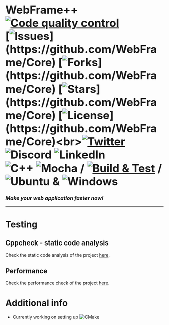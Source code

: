 # <span style="font-size: 1.25em;">WebFrame++ [![Code quality control](https://github.com/WebFrame/Core/actions/workflows/code_analysis.yaml/badge.svg?event=)](https://github.com/WebFrame/Core/actions/workflows/code_analysis.yaml)<br>[![Issues](https://img.shields.io/github/issues/WebFrame/Core?)](https://github.com/WebFrame/Core) [![Forks](https://img.shields.io/github/forks/WebFrame/Core?)](https://github.com/WebFrame/Core) [![Stars](https://img.shields.io/github/stars/WebFrame/Core?)](https://github.com/WebFrame/Core) [![License](https://img.shields.io/github/license/WebFrame/Core?)](https://github.com/WebFrame/Core)<br>[![Twitter](https://img.shields.io/twitter/url?url=https%3A%2F%2Fgithub.com%2FWebFrame%2FCore)](https://img.shields.io/twitter/url?url=https%3A%2F%2Fgithub.com%2FWebFrame%2FCore) ![Discord](https://img.shields.io/badge/%3CServer%3E-%237289DA.svg?logo=discord&logoColor=white) ![LinkedIn](https://img.shields.io/badge/linkedin-%230077B5.svg?logo=linkedin&logoColor=white)<br>![C++](https://img.shields.io/badge/c++-%2300599C.svg?&logo=c%2B%2B&logoColor=white) ![Mocha](https://img.shields.io/badge/-mocha-%238D6748?logo=mocha&logoColor=white) / [![Build & Test](https://github.com/WebFrame/Core/actions/workflows/build.yaml/badge.svg)](https://github.com/WebFrame/Core/actions/workflows/build.yaml) / ![Ubuntu](https://img.shields.io/badge/Ubuntu-E95420?&logo=ubuntu&logoColor=white) & ![Windows](https://img.shields.io/badge/Windows-0078D6?&logo=windows&logoColor=white)</span>
### _Make your web application faster now!_
<hr>





# Testing
## Cppcheck - static code analysis
Check the static code analysis of the project [here](https://webframe.github.io/Core/).

## Performance
Check the performance check of the project [here](https://webframe.github.io/Core/).

# Additional info
- Currently working on setting up ![CMake](https://img.shields.io/badge/CMake-%23008FBA.svg?&logo=cmake&logoColor=while)

<!--https://github.com/Ileriayo/markdown-badges-->